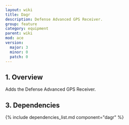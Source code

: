 ```yaml
---
layout: wiki
title: Dagr
description: Defense Advanced GPS Receiver.
group: feature
category: equipment
parent: wiki
mod: ace
version:
  major: 3
  minor: 0
  patch: 0
---
```


## 1. Overview

Adds the Defense Advanced GPS Receiver.

## 3. Dependencies

{% include dependencies_list.md component="dagr" %}
